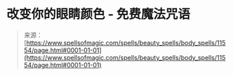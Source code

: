 <!--yml

category: 未分类

date: 2024-06-12 18:48:52

-->

# 改变你的眼睛颜色 - 免费魔法咒语

> 来源：[https://www.spellsofmagic.com/spells/beauty_spells/body_spells/11554/page.html#0001-01-01](https://www.spellsofmagic.com/spells/beauty_spells/body_spells/11554/page.html#0001-01-01)
